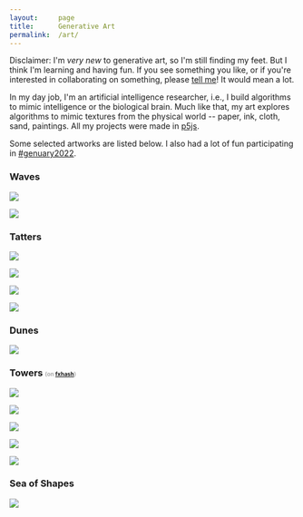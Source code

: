 ```yaml
---
layout:     page
title:      Generative Art
permalink:  /art/
---
```


Disclaimer: I'm <i>very new</i> to generative art, so I'm still finding my feet.
But I think I'm learning and having fun.
If you see something you like, or if you're interested in collaborating on something,
please [tell me](https://twitter.com/abhshkdz)! It would mean a lot.

In my day job, I'm an artificial intelligence researcher, i.e., I
build algorithms to mimic intelligence or the biological brain.
Much like that, my art explores algorithms to mimic textures from the physical
world -- paper, ink, cloth, sand, paintings. All my projects were
made in [p5js](https://p5js.org).

Some selected artworks are listed below.
I also had a lot of fun participating in [#genuary2022](https://twitter.com/search?q=%23genuary2022%20from%3Aabhshkdz&src=typed_query).

### Waves

<div class="row">
    <div class="col-xs-12 col-sm-6">
        <p>
            <img src="/img/art/waves/3.jpg">
        </p>
    </div>
    <div class="col-xs-12 col-sm-6">
        <p>
            <img src="/img/art/waves/4.jpg">
        </p>
    </div>
    <!-- <div class="col-xs-4">
        <p>
            <img src="/img/art/waves/6.jpg">
        </p>
    </div>
    <div class="col-xs-4">
        <p>
            <img src="/img/art/waves/7.jpg">
        </p>
    </div>
    <div class="col-xs-4">
        <p>
            <img src="/img/art/waves/1.jpg">
        </p>
    </div> -->
</div>

### Tatters

<div class="row">
    <div class="col-xs-12">
        <p>
            <img src="/img/art/tatters/3.jpg">
        </p>
    </div>
    <div class="col-xs-12">
        <p>
            <img src="/img/art/tatters/4.jpg">
        </p>
    </div>
    <div class="col-xs-12">
        <p>
            <img src="/img/art/tatters/5.jpg">
        </p>
    </div>
    <div class="col-xs-12">
        <p>
            <img src="/img/art/tatters/6.jpg">
        </p>
    </div>
</div>

### Dunes

<div class="row">
    <div class="col-xs-12">
        <p>
            <img src="/img/art/dunes/4.jpg">
        </p>
    </div>
</div>

### Towers <span style="font-size:0.6em;color:#AAA;">(on [fxhash](https://www.fxhash.xyz/generative/4228))</span>

<div class="row">
    <div class="col-sm-6 col-xs-12">
        <p>
            <img src="/img/art/towers/towers11.jpg">
        </p>
    </div>
    <div class="col-sm-6 col-xs-12">
        <p>
            <img src="/img/art/towers/towers12.jpg">
        </p>
    </div>
    <div class="col-xs-4">
        <p>
            <img src="/img/art/towers/towers2.jpg">
        </p>
    </div>
    <div class="col-xs-4">
        <p>
            <img src="/img/art/towers/towers.gif">
        </p>
    </div>
    <div class="col-xs-4">
        <p>
            <img src="/img/art/towers/towers9.jpg">
        </p>
    </div>
</div>

### Sea of Shapes

<div class="row">
    <div class="col-xs-12">
        <p>
            <img src="/img/art/seaofshapes/3.jpg">
        </p>
    </div>
</div>
